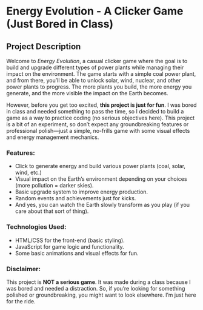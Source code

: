 # **Energy Evolution - A Clicker Game (Just Bored in Class)**

## **Project Description**

Welcome to *Energy Evolution*, a casual clicker game where the goal is to build and upgrade different types of power plants while managing their impact on the environment. The game starts with a simple coal power plant, and from there, you’ll be able to unlock solar, wind, nuclear, and other power plants to progress. The more plants you build, the more energy you generate, and the more visible the impact on the Earth becomes.

However, before you get too excited, **this project is just for fun**. I was bored in class and needed something to pass the time, so I decided to build a game as a way to practice coding (no serious objectives here). This project is a bit of an experiment, so don’t expect any groundbreaking features or professional polish—just a simple, no-frills game with some visual effects and energy management mechanics.

### **Features:**
- Click to generate energy and build various power plants (coal, solar, wind, etc.)
- Visual impact on the Earth’s environment depending on your choices (more pollution = darker skies).
- Basic upgrade system to improve energy production.
- Random events and achievements just for kicks.
- And yes, you can watch the Earth slowly transform as you play (if you care about that sort of thing).

### **Technologies Used:**
- HTML/CSS for the front-end (basic styling).
- JavaScript for game logic and functionality.
- Some basic animations and visual effects for fun.

### **Disclaimer:**
This project is **NOT a serious game**. It was made during a class because I was bored and needed a distraction. So, if you’re looking for something polished or groundbreaking, you might want to look elsewhere. I’m just here for the ride.
